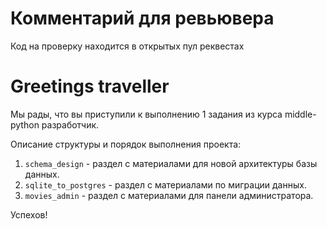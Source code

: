 # Комментарий для ревьювера

Код на проверку находится в открытых пул реквестах

# Greetings traveller

Мы рады, что вы приступили к выполнению 1 задания из курса middle-python разработчик.
 
Описание структуры и порядок выполнения проекта:
1. `schema_design` - раздел c материалами для новой архитектуры базы данных.
2. `sqlite_to_postgres` - раздел с материалами по миграции данных.
3. `movies_admin` - раздел с материалами для панели администратора.

Успехов!
